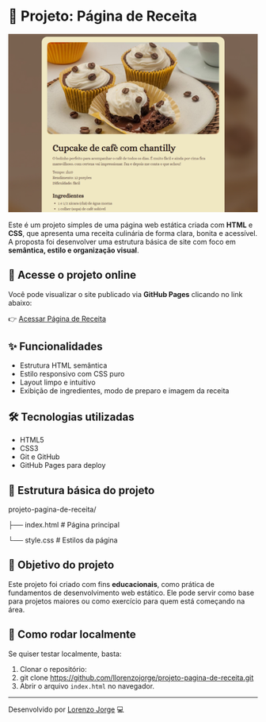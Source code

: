 # 🍝 Projeto: Página de Receita

![Visual do projeto Página de Receita](imagens/preview.png)

Este é um projeto simples de uma página web estática criada com **HTML** e **CSS**, que apresenta uma receita culinária de forma clara, bonita e acessível. A proposta foi desenvolver uma estrutura básica de site com foco em **semântica, estilo e organização visual**.

## 🔗 Acesse o projeto online

Você pode visualizar o site publicado via **GitHub Pages** clicando no link abaixo:

👉 [Acessar Página de Receita](https://llorenzojorge.github.io/projeto-pagina-de-receita/)

## ✨ Funcionalidades

- Estrutura HTML semântica
- Estilo responsivo com CSS puro
- Layout limpo e intuitivo
- Exibição de ingredientes, modo de preparo e imagem da receita

## 🛠️ Tecnologias utilizadas

- HTML5
- CSS3
- Git e GitHub
- GitHub Pages para deploy

## 📁 Estrutura básica do projeto
projeto-pagina-de-receita/

├── index.html # Página principal

└── style.css # Estilos da página

## 📌 Objetivo do projeto

Este projeto foi criado com fins **educacionais**, como prática de fundamentos de desenvolvimento web estático. Ele pode servir como base para projetos maiores ou como exercício para quem está começando na área.

## 🚀 Como rodar localmente

Se quiser testar localmente, basta:

1. Clonar o repositório:
2. git clone https://github.com/llorenzojorge/projeto-pagina-de-receita.git
3. Abrir o arquivo `index.html` no navegador.

---

Desenvolvido por [Lorenzo Jorge](https://github.com/llorenzojorge) 💻

